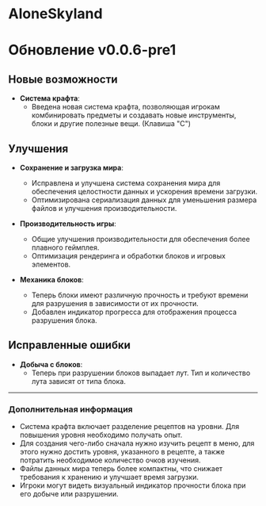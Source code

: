 # AloneSkyland
# Обновление v0.0.6-pre1

## Новые возможности
- **Система крафта**: 
  - Введена новая система крафта, позволяющая игрокам комбинировать предметы и создавать новые инструменты, блоки и другие полезные вещи. (Клавиша "C")

## Улучшения
- **Сохранение и загрузка мира**:
  - Исправлена и улучшена система сохранения мира для обеспечения целостности данных и ускорения времени загрузки.
  - Оптимизирована сериализация данных для уменьшения размера файлов и улучшения производительности.

- **Производительность игры**:
  - Общие улучшения производительности для обеспечения более плавного геймплея.
  - Оптимизация рендеринга и обработки блоков и игровых элементов.

- **Механика блоков**:
  - Теперь блоки имеют различную прочность и требуют времени для разрушения в зависимости от их прочности.
  - Добавлен индикатор прогресса для отображения процесса разрушения блока.

## Исправленные ошибки
- **Добыча с блоков**:
  - Теперь при разрушении блоков выпадает лут. Тип и количество лута зависят от типа блока.

---

### Дополнительная информация
- Система крафта включает разделение рецептов на уровни. Для повышения уровня необходимо получать опыт.
- Для создания чего-либо сначала нужно изучить рецепт в меню, для этого нужно достить уровня, указанного в рецепте, а также потратить необходимое количество очков изучения.
- Файлы данных мира теперь более компактны, что снижает требования к хранению и улучшает время загрузки.
- Игроки могут видеть визуальный индикатор прочности блока при его добыче или разрушении.

